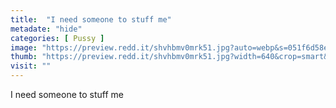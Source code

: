 ```yaml
---
title:  "I need someone to stuff me"
metadate: "hide"
categories: [ Pussy ]
image: "https://preview.redd.it/shvhbmv0mrk51.jpg?auto=webp&s=051f6d58e5c108a7b9b67aed829502b340879d7d"
thumb: "https://preview.redd.it/shvhbmv0mrk51.jpg?width=640&crop=smart&auto=webp&s=e1fc84d1148a33e4ac91930a663c20ef5c28043f"
visit: ""
---
```

I need someone to stuff me

